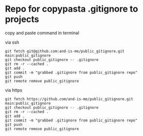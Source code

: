 # Repo for copypasta .gitignore to projects

copy and paste command in terminal 

via ssh
```
git fetch git@github.com:and-is-me/public_gitignore.git main:public_gitignore
git checkout public_gitignore -- .gitignore
git rm -r --cached .
git add .
git commit -m "grabbed .gitignore from public_gitignore repo"
git push
git remote remove public_gitignore
```

via https
```
git fetch https://github.com/and-is-me/public_gitignore.git main:public_gitignore
git checkout public_gitignore -- .gitignore
git rm -r --cached .
git add .
git commit -m "grabbed .gitignore from public_gitignore repo"
git push
git remote remove public_gitignore
```

